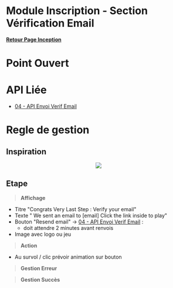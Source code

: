 # Module Inscription - Section Vérification Email

**[Retour Page Inception](./00_Page_Transcendence.md)**

# Point Ouvert

# API Liée
- [04 - API Envoi Verif Email](../API/04_Envoie_Verif_Email.md)
# Regle de gestion

## Inspiration
<p align="center">
	<img src="./Inspiration/Verification_Email.png" />
</p>

## Etape

> **Affichage**

- Titre "Congrats Very Last Step : Verify your email"
- Texte " We sent an email to [email] Click the link inside to play"
- Bouton "Resend email" -> [04 - API Envoi Verif Email](../API/04_Envoie_Verif_Email.md) :
	- doit attendre 2 minutes avant renvois
- Image avec logo ou jeu

> **Action**

- Au survol / clic prévoir animation sur bouton

> **Gestion Erreur**

> **Gestion Succès**
